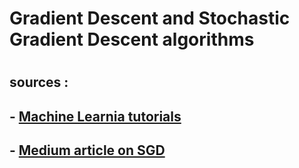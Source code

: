 # Gradient Descent and Stochastic Gradient Descent algorithms
#
## sources :
## - [Machine Learnia tutorials](https://machinelearnia.com/descente-de-gradient/)
## - [Medium article on SGD](https://medium.com/@lope.ai/multivariate-linear-regression-from-scratch-in-python-5c4f219be6a)
